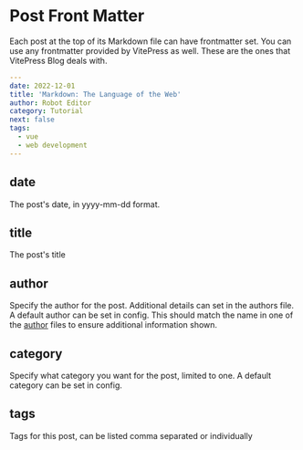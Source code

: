 # Post Front Matter

Each post at the top of its Markdown file can have frontmatter set. You can use any frontmatter provided by VitePress as well. These are the ones that VitePress Blog deals with.

```yaml
---
date: 2022-12-01
title: 'Markdown: The Language of the Web'
author: Robot Editor
category: Tutorial
next: false
tags:
  - vue
  - web development
---
```

## date

The post's date, in yyyy-mm-dd format.

## title

The post's title

## author

Specify the author for the post. Additional details can set in the authors file. A default author can be set in config.
This should match the name in one of the [author](./frontmatter-author) files to ensure additional information shown.

## category

Specify what category you want for the post, limited to one. A default category can be set in config.

## tags

Tags for this post, can be listed comma separated or individually
